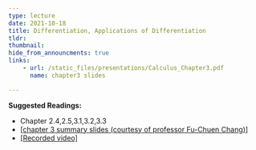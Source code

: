 ```yaml
---
type: lecture
date: 2021-10-18
title: Differentiation, Applications of Differentiation
tldr: 
thumbnail: 
hide_from_announcments: true
links: 
    - url: /static_files/presentations/Calculus_Chapter3.pdf
      name: chapter3 slides

---
```

**Suggested Readings:**
- Chapter 2.4,2.5,3.1,3.2,3.3
- [[chapter 3 summary slides (courtesy of professor Fu-Chuen Chang)]](/nsysu-EE1003A/static_files/presentations/Chap03_Summary.pdf)
- [[Recorded video]](https://www.youtube.com/watch?v=l2IDEMcza44)
